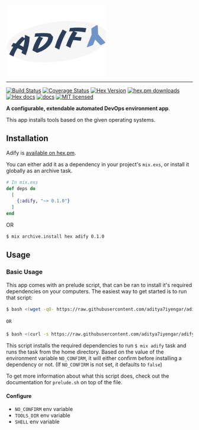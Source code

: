 <img src="logo/logo.png" href="https://hexdocs.pm/adify/index.html" width="270" height="190">

----

[![Build Status](https://travis-ci.org/aditya7iyengar/adify.svg?branch=master)](https://travis-ci.org/aditya7iyengar/adify)
[![Coverage Status](https://coveralls.io/repos/github/aditya7iyengar/adify/badge.svg?branch=master)](https://coveralls.io/github/aditya7iyengar/adify?branch=master)
[![Hex Version](http://img.shields.io/hexpm/v/adify.svg?style=flat)](https://hex.pm/packages/adify)
[![hex.pm downloads](https://img.shields.io/hexpm/dt/adify.svg)](https://hex.pm/packages/adify)
[![Hex docs](http://img.shields.io/badge/hex.pm-docs-green.svg?style=flat)](https://hexdocs.pm/adify)
[![docs](https://inch-ci.org/github/aditya7iyengar/adify.svg)](http://inch-ci.org/github/aditya7iyengar/adify)
[![MIT licensed](https://img.shields.io/badge/license-MIT-blue.svg)](https://raw.githubusercontent.com/aditya7iyengar/adify/master/LICENSE)

__A configurable, extendable automated DevOps environment app__. <br />

This app installs tools based on the given operating systems.

## Installation

Adify is [available on hex.pm](https://hex.pm/packages/adify).

You can either add it as a dependency in your project's `mix.exs`, or install it
globally as an archive task.

```elixir
# In mix.exs
def deps do
  [
    {:adify, "~> 0.1.0"}
  ]
end
```

OR

```sh
$ mix archive.install hex adify 0.1.0
```

## Usage

### Basic Usage

This app comes with an prelude script, that can be ran to install it's required
dependencies on your computers. The easiest way to get started is to run that
script:

```sh
$ bash <(wget -qO- https://raw.githubusercontent.com/aditya7iyengar/adify/master/prelude.sh)

OR

$ bash <(curl -s https://raw.githubusercontent.com/aditya7iyengar/adify/master/prelude.sh)
```

This script installs the required dependencies to run `$ mix adify` task and
runs the task from the home directory. Based on the value of the environment
variable `NO_CONFIRM`, it will either confirm before installing a dependency or
not. (If `NO_CONFIRM` is not set, it defaults to `false`)

To get more information about what this script does, check out the documentation
for `prelude.sh` on top of the file.

#### Configure

- `NO_CONFIRM` env variable
- `TOOLS_DIR` env variable
- `SHELL` env variable
